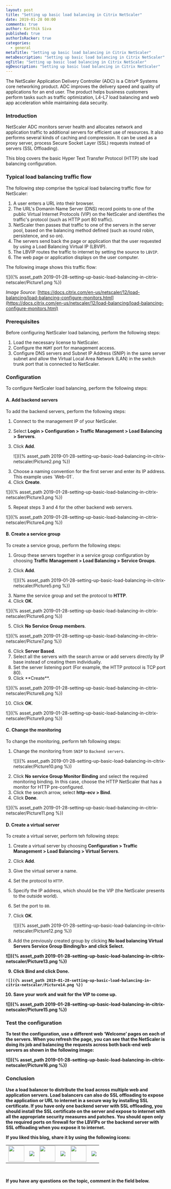 ```yaml
---
layout: post
title: "Setting up basic load balancing in Citrix NetScaler"
date: 2019-01-28 00:00
comments: true
author: Karthik Siva
published: true
authorIsRacker: true
categories:
  - general
metaTitle: "Setting up basic load balancing in Citrix NetScaler"
metaDescription: "Setting up basic load balancing in Citrix NetScaler"
ogTitle: "Setting up basic load balancing in Citrix NetScaler"
ogDescription: "Setting up basic load balancing in Citrix NetScaler"
---
```


The NetScaler Application Delivery Controller (ADC) is a Citrix&reg; Systems
core networking product. ADC improves the delivery speed and quality of
applications for an end user. The product helps business customers perform
tasks such as traffic optimization, L4-L7 load balancing and web app
acceleration while maintaining data security.

<!-- more -->

### Introduction

NetScaler ADC monitors server health and allocates network and application
traffic to additional servers for efficient use of resources. It also performs
several kinds of caching and compression. It can be used as a proxy server,
process Secure Socket Layer (SSL) requests instead of servers (SSL Offloading).

This blog covers the basic Hyper Text Transfer Protocol (HTTP) site load
balancing configuration.

### Typical load balancing traffic flow

The following step comprise the typical load balancing traffic flow for NetScaler:

1.	A user enters a URL into their browser.
2.	The URL's Domanin Name Server (DNS) record points to one of the public Virtual
   Internet Protocols (VIP) on the NetScaler and identifies the traffic's
   protocol (such as HTTP port 80 traffic).
3.	NetScaler then passes that traffic to one of the servers in the server pool,
   based on the balancing method defined (such as round robin, persistence, and
   so on).
4.	The servers send back the page or application that the user requested by
   using a Load Balancing Virtual IP (LBVIP).
5.	The LBVIP routes the traffic to internet by setting the source to `LBVIP`.
6.	The web page or application displays on the user computer.

The following image shows this traffic flow:

![]({% asset_path 2019-01-28-setting-up-basic-load-balancing-in-citrix-netscaler/Picture1.png %})

*Image Source:* [https://docs.citrix.com/en-us/netscaler/12/load-balancing/load-balancing-configure-monitors.html](https://docs.citrix.com/en-us/netscaler/12/load-balancing/load-balancing-configure-monitors.html)

### Prerequisites

Before configuring NetScaler load balancing, perform the following steps:

1. Load the necessary license to NetScaler.
2. Configure the `MGMT` port for management access.
3. Configure DNS servers and Subnet IP Address (SNIP) in the same server subnet
   and allow the Virtual Local Area Network (LAN) in the switch trunk port that
   is connected to NetScaler.

### Configuration

To configure NetScaler load balancing, perform the following steps:

#### A. Add backend servers

To add the backend servers, perform the following steps:

1. Connect to the management IP of your NetScaler.
2. Select **Login > Configuration > Traffic Management > Load Balancing > Servers**.
3. Click **Add**.

   ![]({% asset_path 2019-01-28-setting-up-basic-load-balancing-in-citrix-netscaler/Picture2.png %})

<ol start=3>
    <li>Choose a naming convention for the first server and enter its IP address.
   This example uses `Web-01`.</li>
    <li>Click <b>Create</b>.</li>
</ol>

   ![]({% asset_path 2019-01-28-setting-up-basic-load-balancing-in-citrix-netscaler/Picture3.png %})

<ol start=5>
    <li>Repeat steps 3 and 4 for the other backend web servers.</li>
</ol>

   ![]({% asset_path 2019-01-28-setting-up-basic-load-balancing-in-citrix-netscaler/Picture4.png %})

#### B. Create a service group

To create a service group, perform the following steps:

1. Group these servers together in a service group configuration by choosing
   **Traffic Management > Load Balancing > Service Groups**.
2. Click **Add**.

   ![]({% asset_path 2019-01-28-setting-up-basic-load-balancing-in-citrix-netscaler/Picture5.png %})

<ol start=3>
    <li>Name the service group and set the protocol to <b>HTTP</b>.</li>
    <li>Click <b>OK</b>.</li>
</ol>

   ![]({% asset_path 2019-01-28-setting-up-basic-load-balancing-in-citrix-netscaler/Picture6.png %})

<ol start=5>
    <li>Click <b>No Service Group members</b>.</li>
</ol>

   ![]({% asset_path 2019-01-28-setting-up-basic-load-balancing-in-citrix-netscaler/Picture7.png %})

<ol start=6>
    <li>Click <b>Server Based</b>.</li>
    <li>Select all the servers with the search arrow or add servers directly by
    IP base instead of creating them individually.</li>
    <li>Set the server listening port (For example, the HTTP protocol is TCP port 80).</li>
    <li>Click **Create**.</li>
</ol>

   ![]({% asset_path 2019-01-28-setting-up-basic-load-balancing-in-citrix-netscaler/Picture8.png %})

<ol start=10>
    <li>Click <b>OK</b>.</li>
</ol>

   ![]({% asset_path 2019-01-28-setting-up-basic-load-balancing-in-citrix-netscaler/Picture9.png %})

#### C. Change the monitoring

To change the monitoring, perform teh following steps:

1. Change the monitoring from `SNIP` to `Backend servers`.

   ![]({% asset_path 2019-01-28-setting-up-basic-load-balancing-in-citrix-netscaler/Picture10.png %})

<ol start=2>
    <li>Click <b>No service Group Monitor Binding</b> and select the required
    monitoring binding. In this case, choose the HTTP NetScaler that has a
    monitor for HTTP pre-configured.</li>
    <li>Click the search arrow, select <b>http-ecv > Bind</b>.</li>
    <li>Click <b>Done</b>.</li>
</ol>

   ![]({% asset_path 2019-01-28-setting-up-basic-load-balancing-in-citrix-netscaler/Picture11.png %})

#### D. Create a virtual server

To create a virtual server, perform teh following steps:

1. Create a virtual server by choosing **Configuration > Traffic Management >
   Load Balancing > Virtual Servers**.
2. Click **Add**.
3. Give the virtual server a name.
4. Set the protocol to `HTTP`.
5. Specify the IP address, which should be the VIP (the NetScaler presents to
   the outside world).
6. Set the port to `80`.
7. Click **OK**.

   ![]({% asset_path 2019-01-28-setting-up-basic-load-balancing-in-citrix-netscaler/Picture12.png %})

<ol start=8>
    <li>Add the previously created group by clicking <b>No load balancing Virtual
   Servers Service Group Binding/b> and click <b>Select</b>.</li>
</ol>

   ![]({% asset_path 2019-01-28-setting-up-basic-load-balancing-in-citrix-netscaler/Picture13.png %})

<ol start=9>
    <li>Click <b>Bind</b> and click <b>Done</b>.</li>
</ol>

    ![]({% asset_path 2019-01-28-setting-up-basic-load-balancing-in-citrix-netscaler/Picture14.png %})

<ol start=10>
    <li>Save your work and wait for the VIP to come up.</li>
</ol>

   ![]({% asset_path 2019-01-28-setting-up-basic-load-balancing-in-citrix-netscaler/Picture15.png %})

### Test the configuration

To test the configuration, use a different web ‘Welcome’ pages on each of the
servers. When you refresh the page, you can see that the NetScaler is doing its
job and balancing the requests across both back-end web servers as shown in the
following image:

   ![]({% asset_path 2019-01-28-setting-up-basic-load-balancing-in-citrix-netscaler/Picture16.png %})

### Conclusion

Use a load balancer to distribute the load across multiple web and application
servers. Load balancers can also do SSL offloading to expose the application or
URL to internet in a secure way by installing SSL certificate. If you have only
one backend server with SSL offloading, you should install the SSL certificate
on the server and expose to internet with all the  appropriate security measures
and patches. You should open only the required ports on firewall for the LBVIPs
or the backend server with SSL offloading when you expose it to internet.

<table>
  <tr>If you liked this blog, share it by using the following icons:</tr>
  <tr>
   <td>
       <img src="{% asset_path line-tile.png %}" width=50 >
    </td>
    <td>
      <a href="https://twitter.com/home?status=https%3A//developer.rackspace.com/blog/setting-up-basic-load-balancing-in-citrix-netscaler/">
        <img src="{% asset_path shareT.png %}">
      </a>
    </td>
    <td>
       <img src="{% asset_path line-tile.png %}" width=50 >
    </td>
    <td>
      <a href="https://www.facebook.com/sharer/sharer.php?u=https%3A//developer.rackspace.com/blog/setting-up-basic-load-balancing-in-citrix-netscaler/">
        <img src="{% asset_path shareFB.png %}">
      </a>
    </td>
    <td>
       <img src="{% asset_path line-tile.png %}" width=50 >
    </td>
    <td>
      <a href="https://www.linkedin.com/shareArticle?mini=true&url=https%3A//developer.rackspace.com/blog/setting-up-basic-load-balancing-in-citrix-netscaler&summary=&source=">
        <img src="{% asset_path shareL.png %}">
      </a>
    </td>
  </tr>
</table>

</br>

If you have any questions on the topic, comment in the field below.

